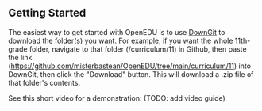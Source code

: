 ## Getting Started
The easiest way to get started with OpenEDU is to use [DownGit](https://downgit.github.io/#/home) to download the folder(s) you want. For example, if you want the whole 11th-grade folder, navigate to that folder (/curriculum/11) in Github, then paste the link (https://github.com/misterbastean/OpenEDU/tree/main/curriculum/11) into DownGit, then click the "Download" button. This will download a .zip file of that folder's contents.

See this short video for a demonstration: (TODO: add video guide)
